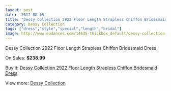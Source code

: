 ```yaml
---
layout: post
date: '2017-08-05'
title: "Dessy Collection 2922 Floor Length Strapless Chiffon Bridesmaid Dress"
category: Dessy Collection
tags: ["dress","style","special","length","bridal"]
image: http://www.eudances.com/14635-thickbox_default/dessy-collection-2922-floor-length-strapless-chiffon-bridesmaid-dress.jpg
---
```

Dessy Collection 2922 Floor Length Strapless Chiffon Bridesmaid Dress

On Sales: **$238.99**
<a href="https://www.eudances.com/en/dessy-collection/4376-dessy-collection-2922-floor-length-strapless-chiffon-bridesmaid-dress.html"><amp-img layout="responsive" width="600" height="600" src="//www.eudances.com/14635-thickbox_default/dessy-collection-2922-floor-length-strapless-chiffon-bridesmaid-dress.jpg" alt="Dessy Collection 2922 Floor Length Strapless Chiffon Bridesmaid Dress 0" /></a>
<a href="https://www.eudances.com/en/dessy-collection/4376-dessy-collection-2922-floor-length-strapless-chiffon-bridesmaid-dress.html"><amp-img layout="responsive" width="600" height="600" src="//www.eudances.com/14638-thickbox_default/dessy-collection-2922-floor-length-strapless-chiffon-bridesmaid-dress.jpg" alt="Dessy Collection 2922 Floor Length Strapless Chiffon Bridesmaid Dress 1" /></a>
<a href="https://www.eudances.com/en/dessy-collection/4376-dessy-collection-2922-floor-length-strapless-chiffon-bridesmaid-dress.html"><amp-img layout="responsive" width="600" height="600" src="//www.eudances.com/14637-thickbox_default/dessy-collection-2922-floor-length-strapless-chiffon-bridesmaid-dress.jpg" alt="Dessy Collection 2922 Floor Length Strapless Chiffon Bridesmaid Dress 2" /></a>
<a href="https://www.eudances.com/en/dessy-collection/4376-dessy-collection-2922-floor-length-strapless-chiffon-bridesmaid-dress.html"><amp-img layout="responsive" width="600" height="600" src="//www.eudances.com/14636-thickbox_default/dessy-collection-2922-floor-length-strapless-chiffon-bridesmaid-dress.jpg" alt="Dessy Collection 2922 Floor Length Strapless Chiffon Bridesmaid Dress 3" /></a>

Buy it: [Dessy Collection 2922 Floor Length Strapless Chiffon Bridesmaid Dress](https://www.eudances.com/en/dessy-collection/4376-dessy-collection-2922-floor-length-strapless-chiffon-bridesmaid-dress.html "Dessy Collection 2922 Floor Length Strapless Chiffon Bridesmaid Dress")

View more: [Dessy Collection](https://www.eudances.com/en/60-Dessy-Collection "Dessy Collection")